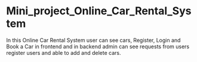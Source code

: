 # Mini_project_Online_Car_Rental_System
In this Online Car Rental System user can see cars, Register, Login and Book a Car in frontend and in backend admin can see requests from users register users and able to add and delete cars.
